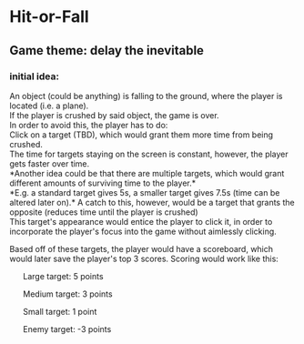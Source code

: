 # Hit-or-Fall
## Game theme: delay the inevitable
### initial idea:
<p>An object (could be anything) is falling to the ground, where the player is located (i.e. a plane). <br>
If the player is crushed by said object, the game is over. <br>
In order to avoid this, the player has to do: <br>
Click on a target (TBD), which would grant them more time from being crushed. <br>
The time for targets staying on the screen is constant, however, the player gets faster over time. <br>
*Another idea could be that there are multiple targets, which would grant different amounts of surviving time to the player.*<br>
*E.g. a standard target gives 5s, a smaller target gives 7.5s (time can be altered later on).*
A catch to this, however, would be a target that grants the opposite (reduces time until the player is crushed)<br>
This target's appearance would entice the player to click it, in order to incorporate the player's focus into the game without aimlessly clicking.<br>

Based off of these targets, the player would have a scoreboard, which would later save the player's top 3 scores.
Scoring would work like this:
<ol>Large target: 5 points</ol>
<ol>Medium target: 3 points</ol>
<ol>Small target: 1 point</ol>
<ol>Enemy target: -3 points</ol>
</p>
